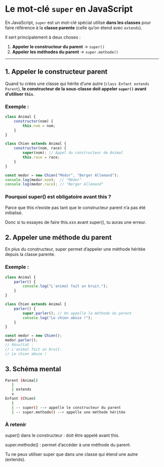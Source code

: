 # Le mot-clé `super` en JavaScript

En JavaScript, `super` est un mot-clé spécial utilisé **dans les classes** pour faire référence à la **classe parente** (celle qu’on étend avec `extends`).  

Il sert principalement à deux choses :

1. **Appeler le constructeur du parent** → `super()`  
2. **Appeler les méthodes du parent** → `super.methode()`  

---

## 1. Appeler le constructeur parent

Quand tu crées une classe qui hérite d’une autre (`class Enfant extends Parent`), **le constructeur de la sous-classe doit appeler `super()` avant d’utiliser `this`**.  

### Exemple :
```js
class Animal {
    constructor(nom) {
        this.nom = nom;
    }
}

class Chien extends Animal {
    constructor(nom, race) {
        super(nom); // Appel du constructeur de Animal
        this.race = race;
    }
}

const medor = new Chien("Médor", "Berger Allemand");
console.log(medor.nom);  // "Médor"
console.log(medor.race); // "Berger Allemand"
```

### Pourquoi super() est obligatoire avant this ?

Parce que this n’existe pas tant que le constructeur parent n’a pas été initialisé.

Donc si tu essayes de faire this.xxx avant super(), tu auras une erreur.

## 2. Appeler une méthode du parent

En plus du constructeur, super permet d’appeler une méthode héritée depuis la classe parente.

### Exemple :

```js
class Animal {
    parler() {
        console.log("L'animal fait un bruit.");
    }
}

class Chien extends Animal {
    parler() {
        super.parler(); // On appelle la méthode du parent
        console.log("Le chien aboie !");
    }
}

const medor = new Chien();
medor.parler();
// Résultat :
// L'animal fait un bruit.
// Le chien aboie !
```

## 3. Schéma mental

```bash
Parent (Animal)
   |
   | extends
   v
Enfant (Chien)
   |
   | -- super() --> appelle le constructeur du parent
   | -- super.methode() --> appelle une méthode héritée
```

### À retenir

super() dans le constructeur : doit être appelé avant this.

super.methode() : permet d’accéder à une méthode du parent.

Tu ne peux utiliser super que dans une classe qui étend une autre (extends).


